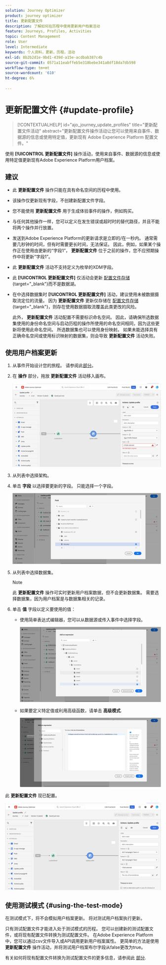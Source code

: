 ```yaml
---
solution: Journey Optimizer
product: journey optimizer
title: 更新配置文件
description: 了解如何在历程中使用更新用户档案活动
feature: Journeys, Profiles, Activities
topic: Content Management
role: User
level: Intermediate
keywords: 个人资料，更新，历程，活动
exl-id: 8b2b2d1e-9bd1-439d-a15e-acdbab387c4b
source-git-commit: 0571a11eabffeb5e318bebe341a8df18da7db598
workflow-type: tm+mt
source-wordcount: '610'
ht-degree: 6%

---
```


# 更新配置文件 {#update-profile}

>[!CONTEXTUALHELP]
>id="ajo_journey_update_profiles"
>title="更新配置文件活动"
>abstract="更新配置文件操作活动让您可以使用来自事件、数据源的信息或使用特定值，更新现有 Adobe Experience Platform 配置文件。"

使用 **[!UICONTROL 更新配置文件]** 操作活动，使用来自事件、数据源的信息或使用特定值更新现有Adobe Experience Platform用户档案。

## 建议

* 此 **更新配置文件** 操作只能在具有命名空间的历程中使用。
* 该操作仅更新现有字段，不创建新配置文件字段。
* 您不能使用 **更新配置文件** 用于生成体验事件的操作，例如购买。
* 与任何其他操作一样，您可以定义在发生错误或超时时的替代路径，并且不能将两个操作并行放置。
* 发送到Adobe Experience Platform的更新请求是立即的/在一秒内。 通常需要几秒钟的时间，但有时需要更长时间，无法保证。 因此，例如，如果某个操作正在使用由更新的“字段1”， **更新配置文件** 位于之前的操作，您不应预期操作中将更新“字段1”。
* 此 **更新配置文件** 活动不支持定义为枚举的XDM字段。
* 此 **[!UICONTROL 更新配置文件]** 仅活动会更新 [配置文件存储](https://experienceleague.adobe.com/docs/experience-platform/profile/home.html#profile-data-store){target="_blank"}而不是数据湖。
* 在中选择数据集时 **[!UICONTROL 更新配置文件]** 活动，建议使用未被数据摄取流定位的流量。 因为 **更新配置文件** 更新仅存储在 [配置文件存储](https://experienceleague.adobe.com/docs/experience-platform/profile/home.html#profile-data-store){target="_blank"}，则存在使用数据摄取流覆盖此类更改的风险。

  此外， **更新配置文件** 活动配置不需要标识命名空间。 因此，请确保所选数据集使用的身份命名空间与启动历程的操作所使用的命名空间相同，因为这些更新将使用此命名空间。 所选数据集也可以使用身份映射。 如果未能选择具有正确命名空间或使用标识映射的数据集，则会导致 **更新配置文件** 活动失败。



## 使用用户档案更新

1. 从事件开始设计您的旅程。 请参阅此[部分](../building-journeys/journey.md)。

1. 在 **操作** 部分，拖放 **更新配置文件** 活动移入画布。

   ![](assets/profileupdate0.png)

1. 从列表中选择架构。

1. 单击 **字段** 以选择要更新的字段。 只能选择一个字段。

   ![](assets/profileupdate2.png)

1. 从列表中选择数据集。

   >[!NOTE]
   >
   >此 **更新配置文件** 操作可实时更新用户档案数据，但不会更新数据集。 需要选择数据集，因为用户档案是与数据集相关的记录。

1. 单击 **值** 字段以定义要使用的值：

   * 使用简单表达式编辑器，您可以从数据源或传入事件中选择字段。

     ![](assets/profileupdate4.png)

   * 如果要定义特定值或利用高级函数，请单击 **高级模式**.

     ![](assets/profileupdate3.png)

此 **更新配置文件** 现已配置。

![](assets/profileupdate1.png)


## 使用测试模式 {#using-the-test-mode}

在测试模式下，将不会模拟用户档案更新。 将对测试用户档案执行更新。

只有测试配置文件才能进入处于测试模式的历程。 您可以创建新的测试配置文件，或将现有配置文件转换为测试配置文件。 在Adobe Experience Platform中，您可以通过csv文件导入或API调用更新用户档案属性。 更简单的方法是使用 **更新配置文件** 操作活动，并将测试用户档案布尔字段从false更改为true。

有关如何将现有配置文件转换为测试配置文件的更多信息，请参阅此 [部分](../audience/creating-test-profiles.md#create-test-profiles-csv).
